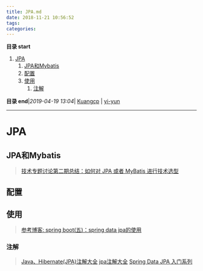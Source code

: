 ```yaml
---
title: JPA.md
date: 2018-11-21 10:56:52
tags: 
categories: 
---
```


**目录 start**
 
1. [JPA](#jpa)
    1. [JPA和Mybatis](#jpa和mybatis)
    1. [配置](#配置)
    1. [使用](#使用)
        1. [注解](#注解)

**目录 end**|_2019-04-19 13:04_| [Kuangcp](https://github.com/Kuangcp/Note) | [yi-yun](https://github.com/yi-yun/Memo)
****************************************
# JPA
## JPA和Mybatis
> [技术专题讨论第二期总结：如何对 JPA 或者 MyBatis 进行技术选型](http://www.spring4all.com/article/391)

## 配置

## 使用
 
> [参考博客: spring boot(五)：spring data jpa的使用](https://www.cnblogs.com/ityouknow/p/5891443.html)
### 注解
> [Java、Hibernate(JPA)注解大全](http://www.cnblogs.com/zr520/p/5003478.html)
> [jpa注解大全](http://www.cnblogs.com/cxyzl/archive/2012/12/05/2803548.html)
> [Spring Data JPA 入门系列](http://www.spring4all.com/article/500)


